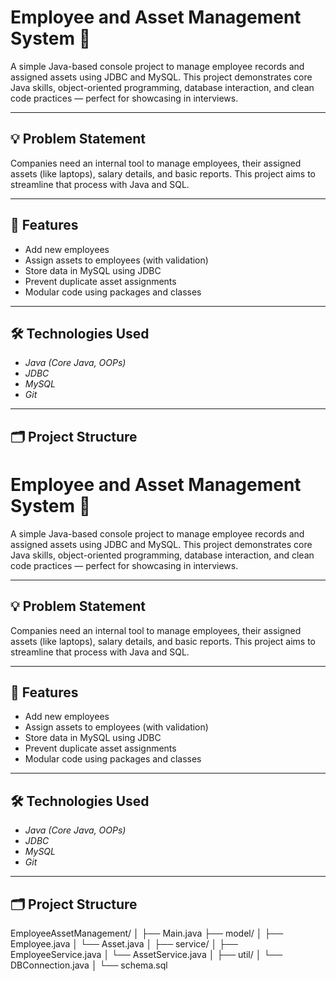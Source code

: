 # Employee and Asset Management System 🚀

A simple Java-based console project to manage employee records and assigned assets using JDBC and MySQL. This project demonstrates core Java skills, object-oriented programming, database interaction, and clean code practices — perfect for showcasing in interviews.

---

## 💡 Problem Statement

Companies need an internal tool to manage employees, their assigned assets (like laptops), salary details, and basic reports. This project aims to streamline that process with Java and SQL.

---

## 🎯 Features

- Add new employees
- Assign assets to employees (with validation)
- Store data in MySQL using JDBC
- Prevent duplicate asset assignments
- Modular code using packages and classes

---

## 🛠 Technologies Used

- *Java (Core Java, OOPs)*
- *JDBC*
- *MySQL*
- *Git*

---

## 🗂 Project Structure
# Employee and Asset Management System 🚀

A simple Java-based console project to manage employee records and assigned assets using JDBC and MySQL. This project demonstrates core Java skills, object-oriented programming, database interaction, and clean code practices — perfect for showcasing in interviews.

---

## 💡 Problem Statement

Companies need an internal tool to manage employees, their assigned assets (like laptops), salary details, and basic reports. This project aims to streamline that process with Java and SQL.

---

## 🎯 Features

- Add new employees
- Assign assets to employees (with validation)
- Store data in MySQL using JDBC
- Prevent duplicate asset assignments
- Modular code using packages and classes


---

## 🛠 Technologies Used

- *Java (Core Java, OOPs)*
- *JDBC*
- *MySQL*
- *Git*

---

## 🗂 Project Structure
EmployeeAssetManagement/
│
├── Main.java
├── model/
│ ├── Employee.java
│ └── Asset.java
│
├── service/
│ ├── EmployeeService.java
│ └── AssetService.java
│
├── util/
│ └── DBConnection.java
│
└── schema.sql
